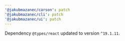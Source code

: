 ```yaml
---
'@jakubmazanec/carson': patch
'@jakubmazanec/cli': patch
'@jakubmazanec/ui': patch
---
```

Dependency `@types/react` updated to version `^19.1.11`.
